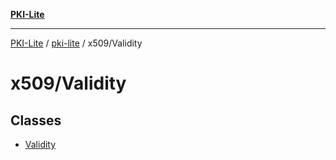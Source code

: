 [**PKI-Lite**](../../../README.md)

---

[PKI-Lite](../../../README.md) / [pki-lite](../../README.md) / x509/Validity

# x509/Validity

## Classes

- [Validity](classes/Validity.md)
